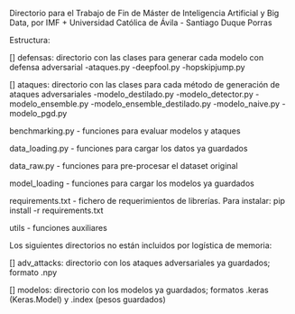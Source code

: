 Directorio para el Trabajo de Fin de Máster de Inteligencia Artificial y Big Data, por IMF + Universidad Católica de Ávila - Santiago Duque Porras

Estructura:

[] defensas: directorio con las clases para generar cada modelo con defensa adversarial -ataques.py -deepfool.py -hopskipjump.py

[] ataques: directorio con las clases para cada método de generación de ataques adversariales -modelo_destilado.py -modelo_detector.py -modelo_ensemble.py -modelo_ensemble_destilado.py -modelo_naive.py -modelo_pgd.py

benchmarking.py - funciones para evaluar modelos y ataques

data_loading.py - funciones para cargar los datos ya guardados

data_raw.py - funciones para pre-procesar el dataset original

model_loading - funciones para cargar los modelos ya guardados

requirements.txt - fichero de requerimientos de librerías. Para instalar: pip install -r requirements.txt

utils - funciones auxiliares

Los siguientes directorios no están incluidos por logística de memoria:

[] adv_attacks: directorio con los ataques adversariales ya guardados; formato .npy

[] modelos: directorio con los modelos ya guardados; formatos .keras (Keras.Model) y .index (pesos guardados)
